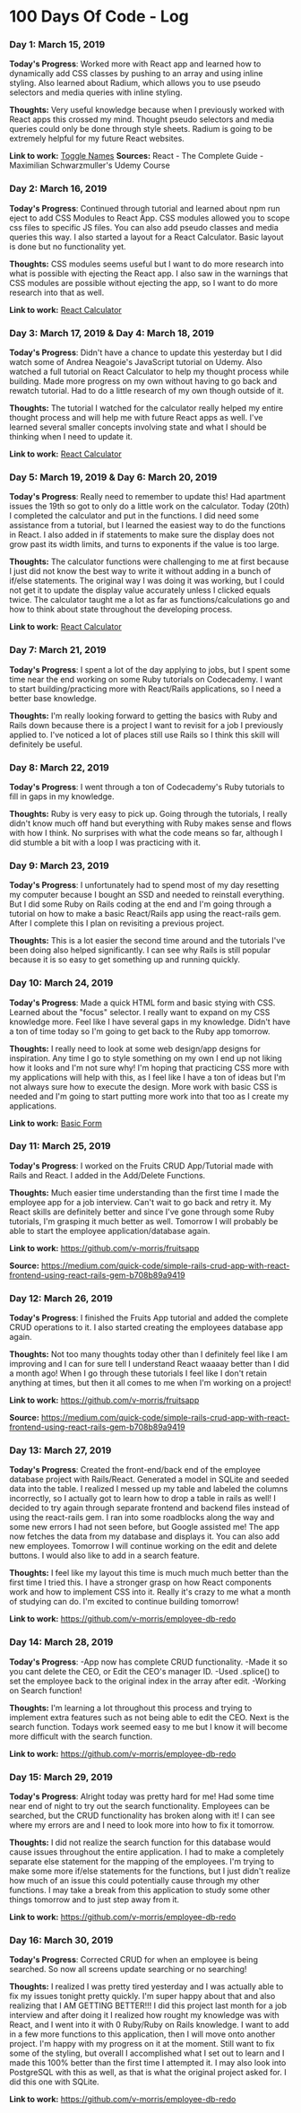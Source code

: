 # 100 Days Of Code - Log

### Day 1: March 15, 2019 

**Today's Progress**: Worked more with React app and learned how to dynamically add CSS classes by pushing to an array and using inline styling. Also learned about Radium, which allows you to use pseudo selectors and media queries with inline styling.

**Thoughts:** Very useful knowledge because when I previously worked with React apps this crossed my mind. Thought pseudo selectors and media queries could only be done through style sheets. Radium is going to be extremely helpful for my future React websites.

**Link to work:** [Toggle Names](https://github.com/v-morris/toggle-names)
**Sources:**  React - The Complete Guide - Maximilian Schwarzmuller's Udemy Course


### Day 2: March 16, 2019 

**Today's Progress**: Continued through tutorial and learned about npm run eject to add CSS Modules to React App. CSS modules allowed you to scope css files to specific JS files. You can also add pseudo classes and media queries this way. I also started a layout for a React Calculator. Basic layout is done but no functionality yet.

**Thoughts:** CSS modules seems useful but I want to do more research into what is possible with ejecting the React app. I also saw in the warnings that CSS modules are possible without ejecting the app, so I want to do more research into that as well.

**Link to work:** [React Calculator](https://github.com/v-morris/react-calculator)


### Day 3: March 17, 2019 & Day 4: March 18, 2019

**Today's Progress**: Didn't have a chance to update this yesterday but I did watch some of Andrea Neagoie's JavaScript tutorial on Udemy. Also watched a full tutorial on React Calculator to help my thought process while building. Made more progress on my own without having to go back and rewatch tutorial. Had to do a little research of my own though outside of it.

**Thoughts:** The tutorial I watched for the calculator really helped my entire thought process and will help me with future React apps as well. I've learned several smaller concepts involving state and what I should be thinking when I need to update it.

**Link to work:** [React Calculator](https://github.com/v-morris/react-calculator)

### Day 5: March 19, 2019 & Day 6: March 20, 2019

**Today's Progress**: Really need to remember to update this! Had apartment issues the 19th so got to only do a little work on the calculator. Today (20th) I completed the calculator and put in the functions. I did need some assistance from a tutorial, but I learned the easiest way to do the functions in React. I also added in if statements to make sure the display does not grow past its width limits, and turns to exponents if the value is too large.

**Thoughts:** The calculator functions were challenging to me at first because I just did not know the best way to write it without adding in a bunch of if/else statements. The original way I was doing it was working, but I could not get it to update the display value accurately unless I clicked equals twice. The calculator taught me a lot as far as functions/calculations go and how to think about state throughout the developing process.

**Link to work:** [React Calculator](https://github.com/v-morris/react-calculator)

### Day 7: March 21, 2019

**Today's Progress**: I spent a lot of the day applying to jobs, but I spent some time near the end working on some Ruby tutorials on Codecademy. I want to start building/practicing more with React/Rails applications, so I need a better base knowledge.

**Thoughts:** I'm really looking forward to getting the basics with Ruby and Rails down because there is a project I want to revisit for a job I previously applied to. I've noticed a lot of places still use Rails so I think this skill will definitely be useful.

### Day 8: March 22, 2019

**Today's Progress**: I went through a ton of Codecademy's Ruby tutorials to fill in gaps in my knowledge.

**Thoughts:** Ruby is very easy to pick up. Going through the tutorials, I really didn't know much off hand but everything with Ruby makes sense and flows with how I think. No surprises with what the code means so far, although I did stumble a bit with a loop I was practicing with it.

### Day 9: March 23, 2019

**Today's Progress**: I unfortunately had to spend most of my day resetting my computer because I bought an SSD and needed to reinstall everything. But I did some Ruby on Rails coding at the end and I'm going through a tutorial on how to make a basic React/Rails app using the react-rails gem. After I complete this I plan on revisiting a previous project.

**Thoughts:** This is a lot easier the second time around and the tutorials I've been doing also helped significantly. I can see why Rails is still popular because it is so easy to get something up and running quickly.

### Day 10: March 24, 2019

**Today's Progress**: Made a quick HTML form and basic stying with CSS. Learned about the "focus" selector. I really want to expand on my CSS knowledge more. Feel like I have several gaps in my knowledge. Didn't have a ton of time today so I'm going to get back to the Ruby app tomorrow.

**Thoughts:** 
I really need to look at some web design/app designs for inspiration. Any time I go to style something on my own I end up not liking how it looks and I'm not sure why! I'm hoping that practicing CSS more with my applications will help with this, as I feel like I have a ton of ideas but I'm not always sure how to execute the design. More work with basic CSS is needed and I'm going to start putting more work into that too as I create my applications.

**Link to work:** [Basic Form](https://github.com/v-morris/form-1)


### Day 11: March 25, 2019

**Today's Progress**: I worked on the Fruits CRUD App/Tutorial made with Rails and React. I added in the Add/Delete Functions.

**Thoughts:** 
Much easier time understanding than the first time I made the employee app for a job interview. Can't wait to go back and retry it. My React skills are definitely better and since I've gone through some Ruby tutorials, I'm grasping it much better as well. Tomorrow I will probably be able to start the employee application/database again.

**Link to work:** https://github.com/v-morris/fruitsapp

**Source:** https://medium.com/quick-code/simple-rails-crud-app-with-react-frontend-using-react-rails-gem-b708b89a9419

### Day 12: March 26, 2019

**Today's Progress**: I finished the Fruits App tutorial and added the complete CRUD operations to it. I also started creating the employees database app again.

**Thoughts:** 
Not too many thoughts today other than I definitely feel like I am improving and I can for sure tell I understand React waaaay better than I did a month ago! When I go through these tutorials I feel like I don't retain anything at times, but then it all comes to me when I'm working on a project!

**Link to work:** https://github.com/v-morris/fruitsapp

**Source:** https://medium.com/quick-code/simple-rails-crud-app-with-react-frontend-using-react-rails-gem-b708b89a9419

### Day 13: March 27, 2019

**Today's Progress**: Created the front-end/back end of the employee database project with Rails/React. Generated a model in SQLite and seeded data into the table. I realized I messed up my table and labeled the columns incorrectly, so I actually got to learn how to drop a table in rails as well! I decided to try again through separate frontend and backend files instead of using the react-rails gem. I ran into some roadblocks along the way and some new errors I had not seen before, but Google assisted me! The app now fetches the data from my database and displays it. You can also add new employees. Tomorrow I will continue working on the edit and delete buttons. I would also like to add in a search feature.

**Thoughts:** 
I feel like my layout this time is much much much better than the first time I tried this. I have a stronger grasp on how React components work and how to implement CSS into it. Really it's crazy to me what a month of studying can do. I'm excited to continue building tomorrow!

**Link to work:** https://github.com/v-morris/employee-db-redo

### Day 14: March 28, 2019

**Today's Progress**: 
-App now has complete CRUD functionality.
-Made it so you cant delete the CEO, or Edit the CEO's manager ID.
-Used .splice() to set the employee back to the original index in the array after edit.
-Working on Search function!

**Thoughts:** 
I'm learning a lot throughout this process and trying to implement extra features such as not being able to edit the CEO. Next is the search function. Todays work seemed easy to me but I know it will become more difficult with the search function.

**Link to work:** https://github.com/v-morris/employee-db-redo


### Day 15: March 29, 2019

**Today's Progress**: 
Alright today was pretty hard for me! Had some time near end of night to try out the search functionality. Employees can be searched, but the CRUD functionality has broken along with it! I can see where my errors are and I need to look more into how to fix it tomorrow.

**Thoughts:** 
I did not realize the search function for this database would cause issues throughout the entire application. I had to make a completely separate else statement for the mapping of the employees. I'm trying to make some more if/else statements for the functions, but I just didn't realize how much of an issue this could potentially cause through my other functions. I may take a break from this application to study some other things tomorrow and to just step away from it.

**Link to work:** https://github.com/v-morris/employee-db-redo

### Day 16: March 30, 2019

**Today's Progress**: 
Corrected CRUD for when an employee is being searched. So now all screens update searching or no searching!

**Thoughts:** 
I realized I was pretty tired yesterday and I was actually able to fix my issues tonight pretty quickly. I'm super happy about that and also realizing that I AM GETTING BETTER!!! I did this project last month for a job interview and after doing it I realized how rought my knowledge was with React, and I went into it with 0 Ruby/Ruby on Rails knowledge. I want to add in a few more functions to this application, then I will move onto another project. I'm happy with my progress on it at the moment. Still want to fix some of the styling, but overall I accomplished what I set out to learn and I made this 100% better than the first time I attempted it. I may also look into PostgreSQL with this as well, as that is what the original project asked for. I did this one with SQLite. 

**Link to work:** https://github.com/v-morris/employee-db-redo
